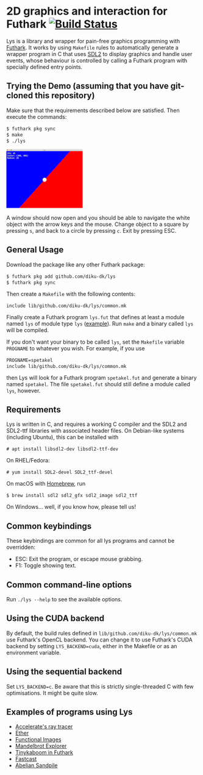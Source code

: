 # 2D graphics and interaction for Futhark [![Build Status](https://travis-ci.org/diku-dk/lys.svg?branch=master)](https://travis-ci.org/diku-dk/lys)

Lys is a library and wrapper for pain-free graphics programming with
[Futhark](https://futhark-lang.org).  It works by using `Makefile`
rules to automatically generate a wrapper program in C that uses
[SDL2](https://www.libsdl.org/) to display graphics and handle user
events, whose behaviour is controlled by calling a Futhark program
with specially defined entry points.

## Trying the Demo (assuming that you have git-cloned this repository)

Make sure that the requirements described below are satisfied. Then
execute the commands:
```
$ futhark pkg sync
$ make
$ ./lys
```
![Lys Window](/lys.png)

A window should now open and you should be able to navigate the white
object with the arrow keys and the mouse.  Change object to a square by
pressing `s`, and back to a circle by pressing `c`.  Exit by pressing
ESC.

## General Usage

Download the package like any other Futhark package:

```
$ futhark pkg add github.com/diku-dk/lys
$ futhark pkg sync
```

Then create a `Makefile` with the following contents:

```make
include lib/github.com/diku-dk/lys/common.mk
```

Finally create a Futhark program `lys.fut` that defines at least a
module named `lys` of module type `lys` ([example](lys.fut)).  Run
`make` and a binary called `lys` will be compiled.

If you don't want your binary to be called `lys`, set the `Makefile`
variable `PROGNAME` to whatever you wish.  For example, if you use

```make
PROGNAME=spetakel
include lib/github.com/diku-dk/lys/common.mk
```

then Lys will look for a Futhark program `spetakel.fut` and generate a
binary named `spetakel`.  The file `spetakel.fut` should still define
a module called `lys`, however.

## Requirements

Lys is written in C, and requires a working C compiler and the SDL2
and SDL2-ttf libraries with associated header files.  On Debian-like
systems (including Ubuntu), this can be installed with

```
# apt install libsdl2-dev libsdl2-ttf-dev
```

On RHEL/Fedora:

```
# yum install SDL2-devel SDL2_ttf-devel
```

On macOS with [Homebrew](https://brew.sh), run

```
$ brew install sdl2 sdl2_gfx sdl2_image sdl2_ttf
```

On Windows... well, if you know how, please tell us!

## Common keybindings

These keybindings are common for all lys programs and cannot be
overridden:

  + ESC: Exit the program, or escape mouse grabbing.
  + F1: Toggle showing text.

## Common command-line options

Run `./lys --help` to see the available options.

## Using the CUDA backend

By default, the build rules defined in
`lib/github.com/diku-dk/lys/common.mk` use Futhark's OpenCL backend.
You can change it to use Futhark's CUDA backend by setting
`LYS_BACKEND=cuda`, either in the Makefile or as an environment
variable.

## Using the sequential backend

Set `LYS_BACKEND=c`.  Be aware that this is strictly single-threaded C
with few optimisations.  It might be quite slow.

## Examples of programs using Lys

* [Accelerate's ray tracer](https://github.com/diku-dk/futhark-benchmarks/tree/master/accelerate/ray)
* [Ether](https://github.com/nqpz/ether)
* [Functional Images](https://github.com/diku-dk/futhark-benchmarks/tree/master/misc/functional-images)
* [Mandelbrot Explorer](https://github.com/diku-dk/futhark-benchmarks/tree/master/accelerate/mandelbrot)
* [Tinykaboom in Futhark](https://github.com/athas/tinykaboom)
* [Fastcast](https://github.com/nqpz/fastcast)
* [Abelian Sandpile](https://github.com/athas/abelian-sandpile)
